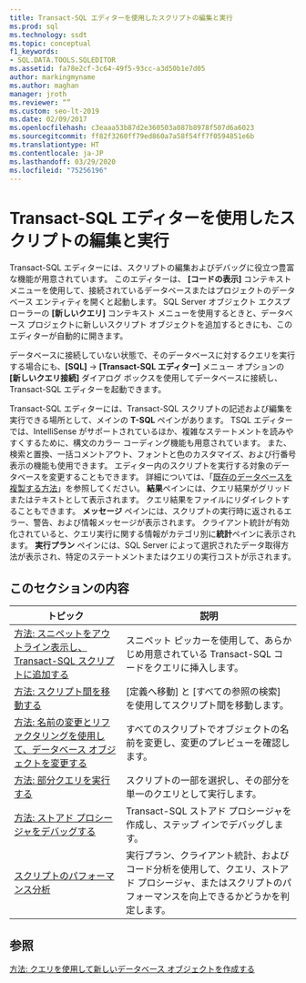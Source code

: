 ```yaml
---
title: Transact-SQL エディターを使用したスクリプトの編集と実行
ms.prod: sql
ms.technology: ssdt
ms.topic: conceptual
f1_keywords:
- SQL.DATA.TOOLS.SQLEDITOR
ms.assetid: fa78e2cf-3c64-49f5-93cc-a3d50b1e7d05
author: markingmyname
ms.author: maghan
manager: jroth
ms.reviewer: “”
ms.custom: seo-lt-2019
ms.date: 02/09/2017
ms.openlocfilehash: c3eaaa53b87d2e360503a087b8978f507d6a6023
ms.sourcegitcommit: ff82f3260ff79ed860a7a58f54ff7f0594851e6b
ms.translationtype: HT
ms.contentlocale: ja-JP
ms.lasthandoff: 03/29/2020
ms.locfileid: "75256196"
---
```

# <a name="use-transact-sql-editor-to-edit-and-execute-scripts"></a>Transact-SQL エディターを使用したスクリプトの編集と実行

Transact\-SQL エディターには、スクリプトの編集およびデバッグに役立つ豊富な機能が用意されています。 このエディターは、 **[コードの表示]** コンテキスト メニューを使用して、接続されているデータベースまたはプロジェクトのデータベース エンティティを開くと起動します。 SQL Server オブジェクト エクスプローラーの **[新しいクエリ]** コンテキスト メニューを使用するときと、データベース プロジェクトに新しいスクリプト オブジェクトを追加するときにも、このエディターが自動的に開きます。  
  
データベースに接続していない状態で、そのデータベースに対するクエリを実行する場合にも、**[SQL]** -> **[Transact\-SQL エディター]** メニュー オプションの **[新しいクエリ接続]** ダイアログ ボックスを使用してデータベースに接続し、Transact\-SQL エディターを起動できます。  
  
Transact\-SQL エディターには、Transact\-SQL スクリプトの記述および編集を実行できる場所として、メインの **T-SQL** ペインがあります。 TSQL エディターでは、IntelliSense がサポートされているほか、複雑なステートメントを読みやすくするために、構文のカラー コーディング機能も用意されています。 また、検索と置換、一括コメントアウト、フォントと色のカスタマイズ、および行番号表示の機能も使用できます。 エディター内のスクリプトを実行する対象のデータベースを変更することもできます。 詳細については、「[既存のデータベースを複製する方法](../ssdt/how-to-clone-an-existing-database.md)」を参照してください。 **結果**ペインには、クエリ結果がグリッドまたはテキストとして表示されます。 クエリ結果をファイルにリダイレクトすることもできます。 **メッセージ** ペインには、スクリプトの実行時に返されるエラー、警告、および情報メッセージが表示されます。 クライアント統計が有効化されていると、クエリ実行に関する情報がカテゴリ別に**統計**ペインに表示されます。 **実行プラン** ペインには、SQL Server によって選択されたデータ取得方法が表示され、特定のステートメントまたはクエリの実行コストが示されます。  
  
## <a name="in-this-section"></a>このセクションの内容  
  
|トピック|説明|  
|---------|---------------|  
|[方法:  スニペットをアウトライン表示し、Transact-SQL スクリプトに追加する](../ssdt/how-to-outline-and-add-snippets-to-transact-sql-script.md)|スニペット ピッカーを使用して、あらかじめ用意されている Transact\-SQL コードをクエリに挿入します。|  
|[方法:  スクリプト間を移動する](../ssdt/how-to-navigate-between-scripts.md)|[定義へ移動] と [すべての参照の検索] を使用してスクリプト間を移動します。|  
|[方法:  名前の変更とリファクタリングを使用して、データベース オブジェクトを変更する](../ssdt/how-to-use-rename-and-refactoring-to-make-changes-to-your-database-objects.md)|すべてのスクリプトでオブジェクトの名前を変更し、変更のプレビューを確認します。|  
|[方法:  部分クエリを実行する](../ssdt/how-to-execute-a-partial-query.md)|スクリプトの一部を選択し、その部分を単一のクエリとして実行します。|  
|[方法:  ストアド プロシージャをデバッグする](../ssdt/how-to-debug-stored-procedures.md)|Transact\-SQL ストアド プロシージャを作成し、ステップ インでデバッグします。|  
|[スクリプトのパフォーマンス分析](../ssdt/analyze-script-performance.md)|実行プラン、クライアント統計、およびコード分析を使用して、クエリ、ストアド プロシージャ、またはスクリプトのパフォーマンスを向上できるかどうかを判定します。|  
  
## <a name="see-also"></a>参照

[方法:  クエリを使用して新しいデータベース オブジェクトを作成する](../ssdt/how-to-create-new-database-objects-using-queries.md)